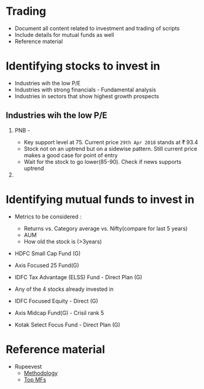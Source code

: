 # Trading

- Document all content related to investment and trading of scripts
- Include details for mutual funds as well
- Reference material

# Identifying stocks to invest in

- Industries wih the low P/E
- Industries with strong financials - Fundamental analysis
- Industries in sectors that show highest growth prospects

## Industries wih the low P/E

1. PNB - 
    - Key support level at 75. Current price `29th Apr 2018` stands at ₹ 93.4
    - Stock not on an uptrend but on a sidewise pattern. Still current price makes a good case for point of entry
    - Wait for the stock to go lower(85-90). Check if news supports uptrend
    
2. 

# Identifying mutual funds to invest in

- Metrics to be considered :
    - Returns vs. Category average vs. Nifty(compare for last 5 years)
    - AUM
    - How old the stock is (>3years)
    
- HDFC Small Cap Fund (G)
- Axis Focused 25 Fund(G)
- IDFC Tax Advantage (ELSS) Fund - Direct Plan (G)
- Any of the 4 stocks already invested in
- IDFC Focused Equity - Direct (G)
- Axis Midcap Fund(G) - Crisil rank 5
- Kotak Select Focus Fund - Direct Plan (G)

# Reference material

- Rupeevest
    - [Methodology](https://www.rupeevest.com/Mutual-Funds/Rating)
    - [Top MFs](https://www.rupeevest.com/Mutual-Funds-India/Best-Mutual-Funds)
